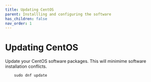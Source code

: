 ```yaml
---
title: Updating CentOS
parent: Installling and configuring the software
has_children: false
nav_order: 1
---
```


# Updating CentOS

Update your CentOS software packages. This will minimime software installation conflicts.  

```shell
	sudo dnf update
```
